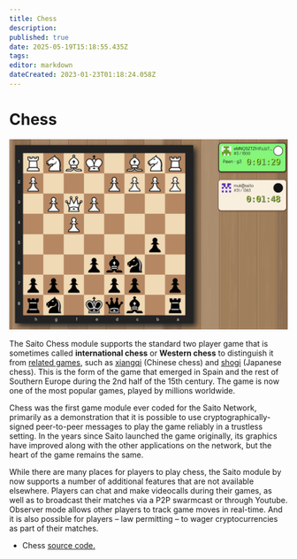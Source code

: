 ```yaml
---
title: Chess
description: 
published: true
date: 2025-05-19T15:18:55.435Z
tags: 
editor: markdown
dateCreated: 2023-01-23T01:18:24.058Z
---
```




# Chess

<img src="/chess-clocks.png" style="maxwidth: 600px;">

The Saito Chess module supports the standard two player game that is sometimes called **international chess** or **Western chess** to distinguish it from [related games](https://en.wikipedia.org/wiki/Chess_variant), such as [xiangqi](https://en.wikipedia.org/wiki/Xiangqi) (Chinese chess) and [shogi](https://en.wikipedia.org/wiki/Shogi) (Japanese chess). This is the form of the game that emerged in Spain and the rest of Southern Europe during the 2nd half of the 15th century. The game is now one of the most popular games, played by millions worldwide.

Chess was the first game module ever coded for the Saito Network, primarily as a demonstration that it is possible to use cryptographically-signed peer-to-peer messages to play the game reliably in a trustless setting. In the years since Saito launched the game originally, its graphics have improved along with the other applications on the network, but the heart of the game remains the same.

While there are many places for players to play chess, the Saito module by now supports a number of additional features that are not available elsewhere. Players can chat and make videocalls during their games, as well as to broadcast their matches via a P2P swarmcast or through Youtube. Observer mode allows other players to track game moves in real-time. And it is also possible for players – law permitting – to wager cryptocurrencies as part of their matches.

- Chess [source code.](https://github.com/SaitoTech/saito-lite-rust/tree/master/mods/chess)